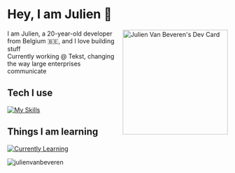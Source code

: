 # Hey, I am Julien :wave:


<div align="left">
  <a href="https://app.daily.dev/julienvanbeveren"><img src="https://api.daily.dev/devcards/aa1328c0143645598898bbed0fd4bcfa.png?r=s6b" width="240" align="right" alt="Julien Van Beveren's Dev Card"/></a>
</div>

I am Julien, a 20-year-old developer from Belgium :belgium:, and I love building stuff </br>
Currently working @ Tekst, changing the way large enterprises communicate

## Tech I use
[![My Skills](https://skillicons.dev/icons?i=aws,docker,ts,fastapi,nextjs,nodejs,postgres,prisma,py,redis)](https://skillicons.dev)

## Things I am learning
[![Currently Learning](https://skillicons.dev/icons?i=rust,neovim)](https://skillicons.dev)


<p align="left"> <img src="https://komarev.com/ghpvc/?username=julienvanbeveren&label=Profile%20views&color=0e75b6&style=flat" alt="julienvanbeveren" /> </p>
